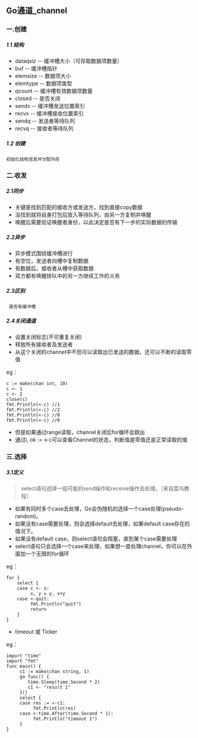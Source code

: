 ## Go通道_channel
### 一.创建
##### 1.1 结构
* dataqsiz -- 缓冲槽大小（可存取数据项数量）
* buf -- 缓冲槽指针
* elemsize -- 数据项大小
* elemtype -- 数据项类型
* qcount -- 缓冲槽有效数据项数量
* closed -- 是否关闭
* sendx -- 缓冲槽发送位置索引
* recvx -- 缓冲槽接收位置索引
* sendq -- 发送者等待队列
* recvq -- 接收者等待队列
##### 1.2 创建
    初始化结构信息并分配内存
### 二.收发
##### 2.1同步
* 关键是找到匹配的接收方或发送方，找到直接copy数据
* 没找到就将自身打包后放入等待队列，由另一方复制并唤醒
* 唤醒后需要验证唤醒者身份，以此决定是否有下一步的实际数据的传输
##### 2.2异步
* 异步模式围绕缓冲槽进行
* 有空位，发送者向槽中复制数据
* 有数据后，接收者从槽中获取数据
* 双方都有唤醒排队中的另一方继续工作的义务
##### 2.3区别
     是否有缓冲槽
##### 2.4关闭通道
* 设置关闭标志(不可重复关闭)
* 释放所有接收者及发送者
* 从这个关闭的channel中不但可以读取出已发送的数据，还可以不断的读取零值

eg：

    c := make(chan int, 10)
    c <- 1
    c <- 2
    close(c)
    fmt.Println(<-c) //1
    fmt.Println(<-c) //2
    fmt.Println(<-c) //0
    fmt.Println(<-c) //0
* 但是如果通过range读取，channel关闭后for循环会跳出
* 通过i, ok := <-c可以查看Channel的状态，判断值是零值还是正常读取的值

### 三.选择
##### 3.1定义
> select语句选择一组可能的send操作和receive操作去处理。（来自菜鸟教程）

* 如果有同时多个case去处理，Go会伪随机的选择一个case处理(pseudo-random)。
* 如果没有case需要处理，则会选择default去处理，如果default case存在的情况下。
* 如果没有default case，则select语句会阻塞，直到某个case需要处理
* select语句只会选择一个case来处理，如果想一直处理channel，你可以在外面加一个无限的for循环

eg：

    for {
        select {
        case c <- x:
             x, y = y, x+y
        case <-quit:
             fmt.Println("quit")
             return
        }
    }

* timeout 或 Ticker

eg：  

    import "time"
    import "fmt"
    func main() {
         c1 := make(chan string, 1)
         go func() {
            time.Sleep(time.Second * 2)
            c1 <- "result 1"
         }()
         select {
         case res := <-c1:
              fmt.Println(res)
         case <-time.After(time.Second * 1):
              fmt.Println("timeout 1")
         }  
    }